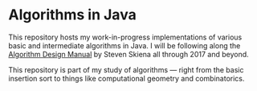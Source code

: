 # Algorithms in Java

This repository hosts my work-in-progress implementations of various basic and intermediate algorithms in Java. I will be following along the [Algorithm Design Manual](http://www.algorist.com/) by Steven Skiena all through 2017 and beyond. 

This repository is part of my study of algorithms &mdash; right from the basic insertion sort to things like computational geometry and combinatorics. 